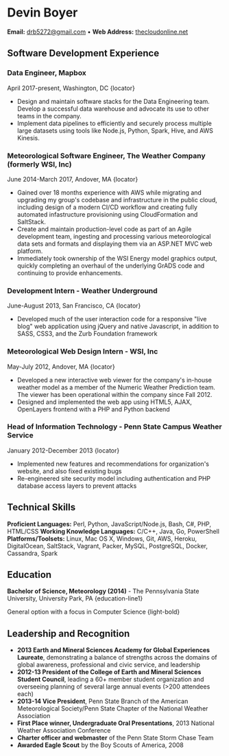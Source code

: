 # Devin Boyer
**Email:** drb5272@gmail.com  &bull;  **Web Address:** [thecloudonline.net](https://thecloudonline.net)

## Software Development Experience
### Data Engineer, Mapbox
April 2017-present, Washington, DC
{locator}
* Design and maintain software stacks for the Data Engineering team. Develop a successful data warehouse and advocate its use to other teams in the company.
* Implement data pipelines to efficiently and securely process multiple large datasets using tools like Node.js, Python, Spark, Hive, and AWS Kinesis.
### Meteorological Software Engineer, The Weather Company (formerly WSI, Inc)
June 2014-March 2017, Andover, MA
{locator}
* Gained over 18 months experience with AWS while migrating and upgrading my group's codebase and infrastructure in the public cloud, including design of a modern CI/CD workflow and creating fully automated infastructure provisioning using CloudFormation and SaltStack.
* Create and maintain production-level code as part of an Agile development team, ingesting and processing various meteorological data sets and formats and displaying them via an ASP.NET MVC web platform.
*  Immediately took ownership of the WSI Energy model graphics output, quickly completing an overhaul of the underlying GrADS code and continuing to provide enhancements.
### Development Intern - Weather Underground
June-August 2013, San Francisco, CA
{locator}
* Developed much of the user interaction code for a responsive "live blog" web application using jQuery and native Javascript, in addition to SASS, CSS3, and the Zurb Foundation framework
### Meteorological Web Design Intern - WSI, Inc
May-July 2012, Andover, MA
{locator}
* Developed a new interactive web viewer for the company's in-house weather model as a member of the Numeric Weather Prediction team. The viewer has been operational within the company since Fall 2012.
* Designed and implemented the web app using HTML5, AJAX, OpenLayers frontend with a PHP and Python backend
### Head of Information Technology - Penn State Campus Weather Service
January 2012-December 2013
{locator}
* Implemented new features and recommendations for organization's website, and also fixed existing bugs
* Re-engineered site security model including authentication and PHP database access layers to prevent attacks
## Technical Skills
**Proficient Languages:** Perl, Python, JavaScript/Node.js, Bash, C#, PHP, HTML/CSS
**Working Knowledge Languages:** C/C++, Java, Go, PowerShell
**Platforms/Toolsets:** Linux, Mac OS X, Windows, Git, AWS, Heroku, DigitalOcean, SaltStack, Vagrant, Packer, MySQL, PostgreSQL, Docker, Cassandra, Spark
## Education
**Bachelor of Science, Meteorology (2014)** - The Pennsylvania State University, University Park, PA 
{education-line1}

General option with a focus in Computer Science
{light-bold}
## Leadership and Recognition
* **2013 Earth and Mineral Sciences Academy for Global Experiences Laureate**, demonstrating a balance of strengths across the domains of global awareness, professional and civic service, and leadership
* **2012-13 President of the College of Earth and Mineral Sciences Student Council**, leading a 60+ member student organization and overseeing planning of several large annual events (>200 attendees each)
* **2013-14 Vice President**, Penn State Branch of the American Meteorological Society/Penn State Chapter of the National Weather Association
* **First Place winner, Undergraduate Oral Presentations**, 2013 National Weather Association Conference
* **Charter officer and webmaster** of the Penn State Storm Chase Team
* **Awarded Eagle Scout** by the Boy Scouts of America, 2008